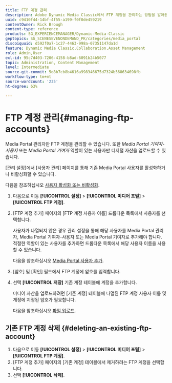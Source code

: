 ```yaml
---
title: FTP 계정 관리
description: Adobe Dynamic Media Classic에서 FTP 계정을 관리하는 방법을 알아봅니다.
uuid: c9410f44-14bf-4f55-a199-f0f0de459219
contentOwner: Rick Brough
content-type: reference
products: SG_EXPERIENCEMANAGER/Dynamic-Media-Classic
geptopics: SG_SCENESEVENONDEMAND_PK/categories/media_portal
discoiquuid: d592f0a7-1c27-4463-998a-07351147da1d
feature: Dynamic Media Classic,Collaboration,Asset Management
role: Admin,User
exl-id: 95c7d403-7206-4158-b8ad-6091b24b5077
topic: Administration, Content Management
level: Intermediate
source-git-commit: 5d8b7cb8b4616a998346675d7324b568634698fb
workflow-type: tm+mt
source-wordcount: '235'
ht-degree: 63%

---
```


# FTP 계정 관리{#managing-ftp-accounts}

Media Portal 관리자만 FTP 계정을 관리할 수 있습니다. 또한 *Media Portal 기여자-사용자* 또는 *Media Portal 기여자* 역할이 있는 사용자만 디지털 자산을 업로드할 수 있습니다.

[관리 설정]에서 [사용자 관리] 페이지를 통해 기존 Media Portal 사용자를 활성화하거나 비활성화할 수 있습니다.

다음을 참조하십시오 [사용자 활성화 또는 비활성화](administration-setup.md#activating_or_deactivating_users).

1. 다음으로 이동 **[!UICONTROL 설정]** > **[!UICONTROL 미디어 포털]** > **[!UICONTROL FTP 계정]**.
1. [FTP 계정 추가] 페이지의 [FTP 계정 사용자 이름] 드롭다운 목록에서 사용자를 선택합니다.

   사용자가 나열되지 않은 경우 관리 설정을 통해 해당 사용자를 Media Portal 관리자, Media Portal 기여자-사용자 또는 Media Portal 기여자로 추가해야 합니다. 적절한 역할이 있는 사용자를 추가하면 드롭다운 목록에서 해당 사용자 이름을 사용할 수 있습니다.

   다음을 참조하십시오 [Media Portal 사용자 추가](adding-media-portal-users.md#adding_a_media_portal_user).

1. [암호] 및 [확인] 필드에서 FTP 계정에 암호를 입력합니다.
1. 선택 **[!UICONTROL 저장]** 기존 계정 테이블에 계정을 추가합니다.

   미디어 자산을 업로드하려면 [기존 계정] 테이블에 나열된 FTP 계정 사용자 이름 및 계정에 지정된 암호가 필요합니다.

   다음을 참조하십시오 [파일 업로드](uploading-files.md#uploading_files).

## 기존 FTP 계정 삭제 {#deleting-an-existing-ftp-account}

1. 다음으로 이동 **[!UICONTROL 설정]** > **[!UICONTROL 미디어 포털]** > **[!UICONTROL FTP 계정]**.
1. [FTP 계정 추가] 페이지의 [기존 계정] 테이블에서 제거하려는 FTP 계정을 선택합니다.
1. 선택 **[!UICONTROL 삭제]**.
